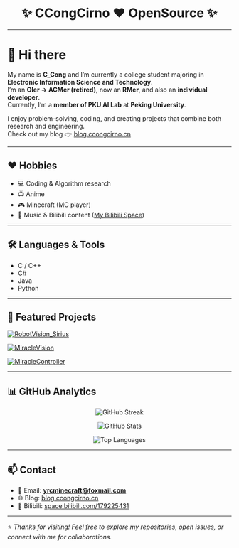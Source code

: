 <h1 align="center">✨ CCongCirno ❤ OpenSource ✨</h1>


---

# 👋 Hi there

My name is **C_Cong** and I’m currently a college student majoring in **Electronic Information Science and Technology**.  
I’m an **OIer → ACMer (retired)**, now an **RMer**, and also an **individual developer**.  
Currently, I’m a **member of PKU AI Lab** at **Peking University**.  

I enjoy problem-solving, coding, and creating projects that combine both research and engineering.  
Check out my blog 👉 [blog.ccongcirno.cn](https://blog.ccongcirno.cn)  

---

## ❤️ Hobbies

- 💻 Coding & Algorithm research  
- 📺 Anime  
- 🎮 Minecraft (MC player)  
- 🎵 Music & Bilibili content ([My Bilibili Space](https://space.bilibili.com/179225431))  

---

## 🛠 Languages & Tools

- C / C++  
- C#  
- Java  
- Python  

---

## 🚀 Featured Projects

[![RobotVision_Sirius](https://github-readme-stats.vercel.app/api/pin/?username=CCongCirno&repo=RobotVision_Sirius)](https://github.com/CCongCirno/RobotVision_Sirius)

[![MiracleVision](https://github-readme-stats.vercel.app/api/pin/?username=CCongCirno&repo=MiracleVision)](https://github.com/CCongCirno/MiracleVision)

[![MiracleController](https://github-readme-stats.vercel.app/api/pin/?username=CCongCirno&repo=MiracleController)](https://github.com/CCongCirno/MiracleController)

---

## 📊 GitHub Analytics

<p align="center">
  <img src="https://streak-stats.demolab.com?user=CCongCirno&theme=rose-pine" alt="GitHub Streak" />
</p>

<p align="center">
  <img src="https://github-readme-stats.vercel.app/api?username=CCongCirno&layout=compact&hide=html&title_color=CC88BB&text_color=885566&bg_color=20,F2FBFF,E6F8FF,FFE6EB,FFF2F5" alt="GitHub Stats" />
</p>

<p align="center">
  <img src="https://github-readme-stats.vercel.app/api/top-langs?username=CCongCirno&show_icons=true&locale=en&layout=compact" alt="Top Languages" />
</p>


---

## 📫 Contact

- 📧 Email: **yrcminecraft@foxmail.com**  
- 🌐 Blog: [blog.ccongcirno.cn](https://blog.ccongcirno.cn)  
- 🎥 Bilibili: [space.bilibili.com/179225431](https://space.bilibili.com/179225431)  

---

⭐️ *Thanks for visiting! Feel free to explore my repositories, open issues, or connect with me for collaborations.*
